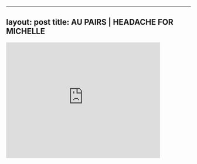 

---
layout: post
title: AU PAIRS | HEADACHE FOR MICHELLE
---


<iframe width="420" height="315" src="http://www.youtube.com/embed/fyMEs2ltssA" frameborder="0" allowfullscreen></iframe>

